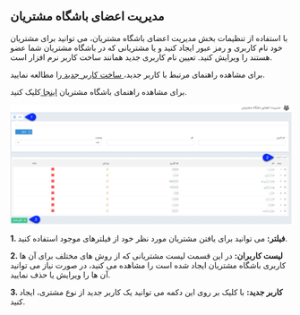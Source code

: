 ﻿## مدیریت اعضای باشگاه مشتریان


با استفاده از تنظیمات بخش مدیریت اعضای باشگاه مشتریان، می توانید برای مشتریان خود نام کاربری و رمز عبور ایجاد کنید و یا مشتریانی که در باشگاه مشتریان شما عضو هستند را ویرایش کنید.  تعیین نام کاربری جدید همانند ساخت کاربر نرم افزار است.

برای مشاهده راهنمای مرتبط با کاربر جدید،[ ساخت کاربر جدید ](https://github.com/1stco/PayamGostarDocs/blob/master/help2.5.4/Settings/Manage-groups-and-users/users/Build-a-new-user/Build-a-new-user.md)را مطالعه نمایید. 

برای مشاهده راهنمای باشگاه مشتریان [اینجا ](https://github.com/1stco/PayamGostarDocs/blob/master/help2.5.4/Supplementary-modules/customer-club/Customer-dashboard/Customer-dashboard.md)کلیک کنید.

![](Customersclubmanagement1.png)

**1. فیلتر:** می توانید برای یافتن مشتریان مورد نظر خود از فیلترهای موجود استفاده کنید.

**2. لیست کاربران:** در این قسمت لیست مشتریانی که از روش های مختلف برای آن ها کاربری باشگاه مشتریان ایجاد شده است را مشاهده می کنید، در صورت نیاز می توانید آن ها را ویرایش یا حذف نمایید.

**3. کاربر جدید:** با کلیک بر روی این دکمه می توانید یک کاربر جدید از نوع مشتری، ایجاد کنید.

